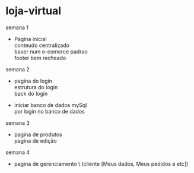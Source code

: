 # loja-virtual


semana 1
- Pagina inicial \
  conteudo centralizado \
  baser num e-comerce padrao \
  footer bem recheado

semana 2
- pagina do login \
  estrutura do login \
  back do login
  
- iniciar banco de dados mySql \
  por login no banco de dados 

semana 3
- pagina de produtos \
  pagina de edição

semana 4
- pagina de gerenciamento \ (cliente [Meus dados, Meus pedidos e etc])
  
